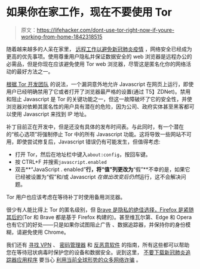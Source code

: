 # 如果你在家工作，现在不要使用 Tor

> 原文：<https://lifehacker.com/dont-use-tor-right-now-if-youre-working-from-home-1842318515>

随着越来越多的人呆在家里， [远程工作以避免新冠肺炎疫情](https://lifehacker.com/be-prepared-to-work-from-home-during-the-coronavirus-ou-1842088431) ，网络安全已经成为更高的优先事项。使用尊重用户隐私并保证数据安全的 web 浏览器是远程办公的必需品，但是你现在应该避免使用 Tor web 浏览器，尽管这是匿名化你的网络活动的最好方法之一。



[根据 Tor 开发团队](https://blog.torproject.org/new-release-tor-browser-906) 的说法，一个漏洞意外地允许 Javascript 在网页上运行，即使用户已经明确禁用了它或者打开了浏览器最严格的设置(通过 T5】ZDNet)。禁用和阻止 Javascript 是 Tor 的关键功能之一，但这一故障破坏了它的安全性，并使浏览器对依赖其匿名性的用户具有潜在的危险，因为公司、政府实体甚至黑客都可以使用 Javascript 来找到 IP 地址。

补丁目前正在开发中，但是还没有具体的发布时间表。与此同时，有一个潜在的“核心选项”将强制停止 Tor 中的所有 Javascript 功能。这将导致一些网站不可用，即使尝试修复后，Javascript 错误仍有可能发生，但值得考虑:

*   打开 Tor，然后在地址栏中键入`about:config`，按回车键。
*   按 CTRL+F 并搜索`javascript.enabled`
*   双击**“JavaScript . enabled”**行，将“值”列更改为**“假”**不幸的是，如果它已经被设置为“假”和/或 Javascript *在做出改变后仍然*运行，这不会解决问题。

Tor 用户也应该考虑在等待补丁时使用备用浏览器。

很少有人能比得上 Tor 的匿名级别，但 [Brave 是隐私的绝佳选择，Firefox 是紧随其后的](https://lifehacker.com/the-best-privacy-and-security-focused-web-browsers-1672758270)(Tor 和 Brave 都是基于 Firefox 构建的)。甚至维瓦尔第、Edge 和 Opera 也有它们的好处——只是如果你试图阻止广告 、数据追踪器，并保持你的身份模糊，请避免使用 Chrome。

我们还有 [寻找 VPN](https://lifehacker.com/how-to-find-a-trustworthy-vpn-1833045522) 、 [密码管理器](https://lifehacker.com/the-five-best-password-managers-5529133) 和 [反恶意软件](https://lifehacker.com/use-these-antivirus-and-anti-malware-apps-instead-of-av-1841264690) 的指南，所有这些都可以帮助您在等待冠状病毒时保护您的设备和数据安全。说到这里， [不要下载新冠肺炎追踪器应用程序](https://lifehacker.com/these-bogus-coronavirus-trackers-could-infect-your-comp-1842293731) 要当心 [利用当前全球形势的众多网络诈骗](https://lifehacker.com/how-to-avoid-coronavirus-scams-1842268661) 。